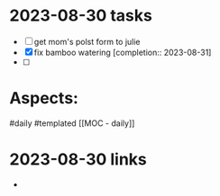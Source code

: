 
# 2023-08-30 tasks

- [ ] get mom's polst form to julie
- [x] fix bamboo watering  [completion:: 2023-08-31]
- [ ] 

# Aspects:
#daily #templated
[[MOC - daily]]

# 2023-08-30 links
- 


